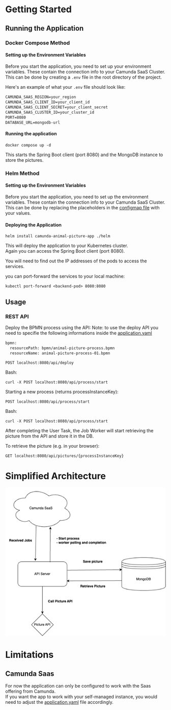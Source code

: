# Getting Started

## Running the Application

### Docker Compose Method

#### Setting up the Environment Variables

Before you start the application, you need to set up your environment variables.
These contain the connection info to your Camunda SaaS Cluster.
This can be done by creating a `.env` file in the root directory of the project.

Here's an example of what your `.env` file should look like:

```env
CAMUNDA_SAAS_REGION=your_region
CAMUNDA_SAAS_CLIENT_ID=your_client_id
CAMUNDA_SAAS_CLIENT_SECRET=your_client_secret
CAMUNDA_SAAS_CLUSTER_ID=your_cluster_id
PORT=8080
DATABASE_URL=mongodb-url
```

#### Running the application

```
docker compose up -d
```

This starts the Spring Boot client (port 8080) and the MongoDB instance to store the pictures.

### Helm Method

#### Setting up the Environment Variables

Before you start the application, you need to set up the environment variables.
These contain the connection info to your Camunda SaaS Cluster.
This can be done by replacing the placeholders in the [configmap file](./helm/templates/configmap.yaml) with your values.

#### Deploying the Application

```
helm install camunda-animal-picture-app ./helm
```

This will deploy the application to your Kubernetes cluster.  
Again you can access the Spring Boot client (port 8080).

You will need to find out the IP addresses of the pods to access the services.

you can port-forward the services to your local machine:

```
kubectl port-forward <backend-pod> 8080:8080
```

## Usage

### REST API

Deploy the BPMN process using the API:
Note: to use the deploy API you need to specifie the following informations inside the [application.yaml](./backend/src/main/resources/application.yml)

```example application.yml
bpmn:
  resourcePath: bpmn/animal-picture-process.bpmn
  resourceName: animal-picture-process-01.bpmn
```

```
POST localhost:8080/api/deploy
```

Bash:

```
curl -X POST localhost:8080/api/process/start
```

Starting a new process (returns processInstanceKey):

```
POST localhost:8080/api/process/start
```

Bash:

```
curl -X POST localhost:8080/api/process/start
```

After completing the User Task, the Job Worker will start retrieving the picture from the API and store it in the DB.

To retrieve the picture (e.g. in your browser):

```
GET localhost:8080/api/pictures/{processInstanceKey}
```

# Simplified Architecture

![Architecture](./Simple_Architecture.png)

# Limitations

## Camunda Saas

For now the application can only be configured to work with the Saas offering from Camunda.  
If you want the app to work with your self-managed instance, you would need to adjust the [application.yaml](./backend/src/main/resources/application.yml) file accordingly.
